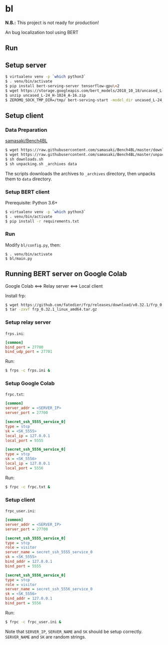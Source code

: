 # bl

**N.B.:** This project is not ready for production!

An bug localization tool using BERT

## Run

## Setup server

```sh
$ virtualenv venv -p `which python3`
$ . venv/bin/activate
$ pip install bert-serving-server tensorflow-gpu\<2
$ wget https://storage.googleapis.com/bert_models/2018_10_18/uncased_L-24_H-1024_A-16.zip
$ unzip uncased_L-24_H-1024_A-16.zip
$ ZEROMQ_SOCK_TMP_DIR=/tmp/ bert-serving-start -model_dir uncased_L-24_H-1024_A-16 -max_seq_len=30 -num_worker=1 -show_tokens_to_client
```

## Setup client

### Data Preparation

[samasaki/Bench4BL](https://github.com/samasaki/Bench4BL/blob/master/downloads.sh)

```sh
$ wget https://raw.githubusercontent.com/samasaki/Bench4BL/master/downloads.sh
$ wget https://raw.githubusercontent.com/samasaki/Bench4BL/master/unpacking.sh
$ sh downloads.sh
$ sh unpacking.sh _archives data
```

The scripts downloads the archives to `_archives` directory, then unpacks them to `data` directory.

### Setup BERT client

Prerequisite: Python 3.6+

```sh
$ virtualenv venv -p `which python3`
$ . venv/bin/activate
$ pip install -r requirements.txt
```

### Run

Modify `bl/config.py`, then:

```
$ . venv/bin/activate
$ bl/main.py
```

## Running BERT server on Google Colab

Google Colab \<==\> Relay server \<==\> Local client

Install frp:

```sh
$ wget https://github.com/fatedier/frp/releases/download/v0.32.1/frp_0.32.1_linux_amd64.tar.gz
$ tar -zxvf frp_0.32.1_linux_amd64.tar.gz
```

### Setup relay server

`frps.ini`:

```ini
[common]
bind_port = 27700
bind_udp_port = 27701
```

Run:

```sh
$ frps -c frps.ini &
```

### Setup Google Colab

`frpc.txt`:

```ini
[common]
server_addr = <SERVER_IP>
server_port = 27700

[secret_ssh_5555_service_0]
type = stcp
sk = <SK_5555>
local_ip = 127.0.0.1
local_port = 5555

[secret_ssh_5556_service_0]
type = stcp
sk = <SK_5556>
local_ip = 127.0.0.1
local_port = 5556
```

Run:

```sh
$ frpc -c frpc.txt &
```

### Setup client

`frpc_user.ini`:

```ini
[common]
server_addr = <SERVER_IP>
server_port = 27700

[secret_ssh_5555_service_0]
type = stcp
role = visitor
server_name = secret_ssh_5555_service_0
sk = <SK_5555>
bind_addr = 127.0.0.1
bind_port = 5555

[secret_ssh_5556_service_0]
type = stcp
role = visitor
server_name = secret_ssh_5556_service_0
sk = <SK_5556>
bind_addr = 127.0.0.1
bind_port = 5556
```

Run:

```sh
$ frpc -c frpc_user.ini &
```

Note that `SERVER_IP`, `SERVER_NAME` and `SK` should be setup correctly. `SERVER_NAME` and `SK` are random strings.
